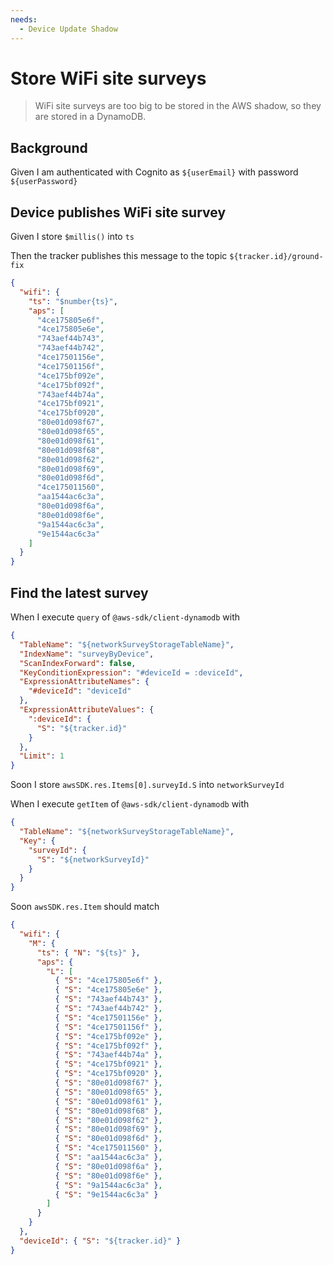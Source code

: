 ```yaml
---
needs:
  - Device Update Shadow
---
```


# Store WiFi site surveys

> WiFi site surveys are too big to be stored in the AWS shadow, so they are
> stored in a DynamoDB.

## Background

Given I am authenticated with Cognito as `${userEmail}` with password
`${userPassword}`

## Device publishes WiFi site survey

Given I store `$millis()` into `ts`

Then the tracker publishes this message to the topic `${tracker.id}/ground-fix`

```json
{
  "wifi": {
    "ts": "$number{ts}",
    "aps": [
      "4ce175805e6f",
      "4ce175805e6e",
      "743aef44b743",
      "743aef44b742",
      "4ce17501156e",
      "4ce17501156f",
      "4ce175bf092e",
      "4ce175bf092f",
      "743aef44b74a",
      "4ce175bf0921",
      "4ce175bf0920",
      "80e01d098f67",
      "80e01d098f65",
      "80e01d098f61",
      "80e01d098f68",
      "80e01d098f62",
      "80e01d098f69",
      "80e01d098f6d",
      "4ce175011560",
      "aa1544ac6c3a",
      "80e01d098f6a",
      "80e01d098f6e",
      "9a1544ac6c3a",
      "9e1544ac6c3a"
    ]
  }
}
```

<!-- @retry:delayExecution=2000 -->

## Find the latest survey

When I execute `query` of `@aws-sdk/client-dynamodb` with

```json
{
  "TableName": "${networkSurveyStorageTableName}",
  "IndexName": "surveyByDevice",
  "ScanIndexForward": false,
  "KeyConditionExpression": "#deviceId = :deviceId",
  "ExpressionAttributeNames": {
    "#deviceId": "deviceId"
  },
  "ExpressionAttributeValues": {
    ":deviceId": {
      "S": "${tracker.id}"
    }
  },
  "Limit": 1
}
```

<!-- @retryScenario -->

Soon I store `awsSDK.res.Items[0].surveyId.S` into `networkSurveyId`

When I execute `getItem` of `@aws-sdk/client-dynamodb` with

```json
{
  "TableName": "${networkSurveyStorageTableName}",
  "Key": {
    "surveyId": {
      "S": "${networkSurveyId}"
    }
  }
}
```

<!-- @retryScenario -->

Soon `awsSDK.res.Item` should match

```json
{
  "wifi": {
    "M": {
      "ts": { "N": "${ts}" },
      "aps": {
        "L": [
          { "S": "4ce175805e6f" },
          { "S": "4ce175805e6e" },
          { "S": "743aef44b743" },
          { "S": "743aef44b742" },
          { "S": "4ce17501156e" },
          { "S": "4ce17501156f" },
          { "S": "4ce175bf092e" },
          { "S": "4ce175bf092f" },
          { "S": "743aef44b74a" },
          { "S": "4ce175bf0921" },
          { "S": "4ce175bf0920" },
          { "S": "80e01d098f67" },
          { "S": "80e01d098f65" },
          { "S": "80e01d098f61" },
          { "S": "80e01d098f68" },
          { "S": "80e01d098f62" },
          { "S": "80e01d098f69" },
          { "S": "80e01d098f6d" },
          { "S": "4ce175011560" },
          { "S": "aa1544ac6c3a" },
          { "S": "80e01d098f6a" },
          { "S": "80e01d098f6e" },
          { "S": "9a1544ac6c3a" },
          { "S": "9e1544ac6c3a" }
        ]
      }
    }
  },
  "deviceId": { "S": "${tracker.id}" }
}
```
